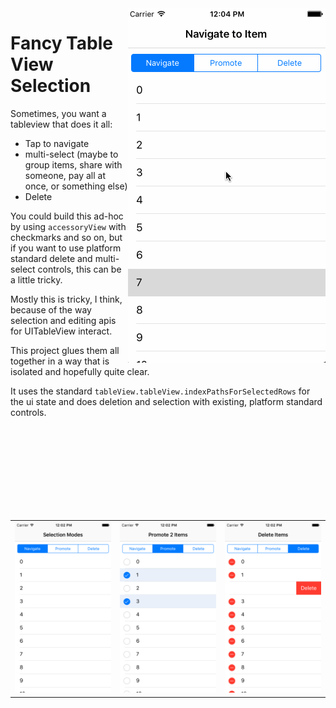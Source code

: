 <img align="right" src="/fancyTableViewSelection/_screenshots/TVCfancySelection.gif?raw=true">

# Fancy Table View Selection

Sometimes, you want a tableview that does it all:

* Tap to navigate
* multi-select (maybe to group items, share with someone, pay all at once, or something else)
* Delete

You could build this ad-hoc by using `accessoryView` with checkmarks and so on, but if you want to use platform standard delete and multi-select controls, this can be a little tricky.

Mostly this is tricky, I think, because of the way selection and editing apis for UITableView interact.

This project glues them all together in a way that is isolated and hopefully quite clear.

It uses the standard `tableView.tableView.indexPathsForSelectedRows` for the ui state and does deletion and selection with existing, platform standard controls.

<br><br><br><br><br><br><br><br>

||||
| --- | --- | --- |
|![navigate](/fancyTableViewSelection/_screenshots/1.png?raw=true)|![select](/fancyTableViewSelection/_screenshots/2.png?raw=true)|![delete](/fancyTableViewSelection/_screenshots/3.png?raw=true)|

